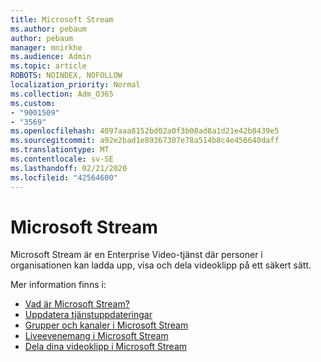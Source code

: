 ```yaml
---
title: Microsoft Stream
ms.author: pebaum
author: pebaum
manager: mnirkhe
ms.audience: Admin
ms.topic: article
ROBOTS: NOINDEX, NOFOLLOW
localization_priority: Normal
ms.collection: Adm_O365
ms.custom:
- "9001509"
- "3569"
ms.openlocfilehash: 4097aaa8152bd02a0f3b00ad8a1d21e42b8439e5
ms.sourcegitcommit: a92e2bad1e89367307e78a514b8c4e456640daff
ms.translationtype: MT
ms.contentlocale: sv-SE
ms.lasthandoff: 02/21/2020
ms.locfileid: "42564600"
---
```

# <a name="microsoft-stream"></a>Microsoft Stream

Microsoft Stream är en Enterprise Video-tjänst där personer i organisationen kan ladda upp, visa och dela videoklipp på ett säkert sätt. 

Mer information finns i:

- [Vad är Microsoft Stream?](https://docs.microsoft.com/en-us/stream/overview)
- [Uppdatera tjänstuppdateringar](https://techcommunity.microsoft.com/t5/microsoft-stream-service-updates/bd-p/StreamAnnouncements)
- [Grupper och kanaler i Microsoft Stream](https://docs.microsoft.com/en-us/stream/groups-channels-organization)
- [Liveevenemang i Microsoft Stream](https://docs.microsoft.com/en-us/stream/live-event-overview)
- [Dela dina videoklipp i Microsoft Stream](https://docs.microsoft.com/en-us/stream/portal-share-video)